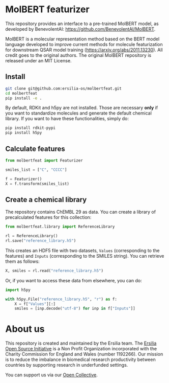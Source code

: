 # MolBERT featurizer
This repository provides an interface to a pre-trained MolBERT model, as developed by BenevolentAI: https://github.com/BenevolentAI/MolBERT. 

MolBERT is a molecular representation method based on the BERT model language developed to improve current methods for molecule featurization for downstream QSAR model training (https://arxiv.org/abs/2011.13230).
All credit goes to the original authors. The original MolBERT repository is released under an MIT License.

## Install

```bash
git clone git@github.com:ersilia-os/molbertfeat.git
cd molbertfeat
pip install -e .
```

By default, RDKit and h5py are not installed. Those are necessary **only** if you want to standardize molecules and generate the default chemical library. If you want to have these functionalities, simply do:
```bash
pip install rdkit-pypi
pip install h5py
```

## Calculate features

```python
from molbertfeat import Featurizer

smiles_list = ["C", "CCCC"]

f = Featurizer()
X = f.transform(smiles_list)
```

## Create a chemical library
The repository contains ChEMBL 29 as data. You can create a library of precalculated features for this collection:

```python
from molbertfeat.library import ReferenceLibrary

rl = ReferenceLibrary()
rl.save("reference_library.h5")
```

This creates an HDF5 file with two datasets, `Values` (corresponding to the features) and `Inputs` (corresponding to the SMILES string).
You can retrieve them as follows:

```python
X, smiles = rl.read("reference_library.h5")
```

Or, if you want to access these data from elsewhere, you can do:

```python
import h5py

with h5py.File("reference_library.h5", "r") as f:
    X = f["Values"][:]
    smiles = [inp.decode("utf-8") for inp in f["Inputs"]]
```


# About us
This repository is created and maintained by the Ersilia team.
The [Ersilia Open Source Initiative](https://ersilia.io) is a Non Profit Organization incorporated with the Charity Commission for England and Wales (number 1192266). Our mission is to reduce the imbalance in biomedical research productivity between countries by supporting research in underfunded settings.

You can support us via our [Open Collective](https:/opencollective.com/ersilia).
